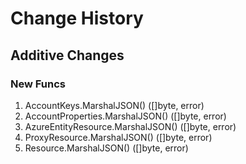 # Change History

## Additive Changes

### New Funcs

1. AccountKeys.MarshalJSON() ([]byte, error)
1. AccountProperties.MarshalJSON() ([]byte, error)
1. AzureEntityResource.MarshalJSON() ([]byte, error)
1. ProxyResource.MarshalJSON() ([]byte, error)
1. Resource.MarshalJSON() ([]byte, error)

